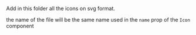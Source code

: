 Add in this folder all the icons on svg format.

the name of the file will be the same name used in the `name` prop of the `Icon` component